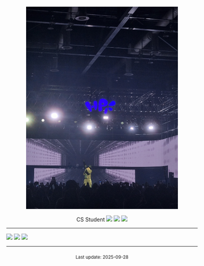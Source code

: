 
<p align="center">
  <img src="images/deanInHp.jpg" , width="400"/>
</p>
<p align="center">
  CS Student
  <img src="https://img.shields.io/badge/Kotlin-7F52FF?logo=kotlin&logoColor=white" />
  <img src="https://img.shields.io/badge/Android-3DDC84?logo=android&logoColor=white" />
  <img src="https://img.shields.io/badge/C-A8B9CC?logo=c&logoColor=white" />
</p>

---

<img  src="https://github-readme-stats.vercel.app/api?username=kmsae3405&theme=dark&show_icons=true"/>
<img src="https://github-readme-stats.vercel.app/api/top-langs/?username=minseoriii&layout=compact" />
<img  src="http://mazassumnida.wtf/api/v2/generate_badge?boj=kmsae3405"/>

---

<!-- 푸터 -->
<p align="center">
  <sub>Last update: <!-- 자동화 안쓰면 수동으로 날짜 적기 --> 2025-09-28</sub>
</p>
